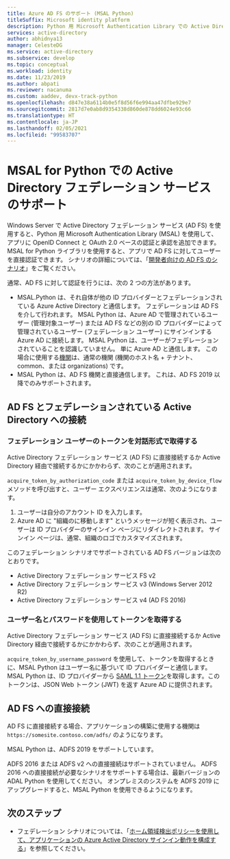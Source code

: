 ```yaml
---
title: Azure AD FS のサポート (MSAL Python)
titleSuffix: Microsoft identity platform
description: Python 用 Microsoft Authentication Library での Active Directory フェデレーション サービス (AD FS) サポートについて説明します。
services: active-directory
author: abhidnya13
manager: CelesteDG
ms.service: active-directory
ms.subservice: develop
ms.topic: conceptual
ms.workload: identity
ms.date: 11/23/2019
ms.author: abpati
ms.reviewer: nacanuma
ms.custom: aaddev, devx-track-python
ms.openlocfilehash: d847e38a6114b0e5f8d56f6e994aa47dfbe929e7
ms.sourcegitcommit: 2817d7e0ab8d9354338d860de878dd6024e93c66
ms.translationtype: HT
ms.contentlocale: ja-JP
ms.lasthandoff: 02/05/2021
ms.locfileid: "99583707"
---
```

# <a name="active-directory-federation-services-support-in-msal-for-python"></a>MSAL for Python での Active Directory フェデレーション サービスのサポート

Windows Server で Active Directory フェデレーション サービス (AD FS) を使用すると、Python 用 Microsoft Authentication Library (MSAL) を使用して、アプリに OpenID Connect と OAuth 2.0 ベースの認証と承認を追加できます。 MSAL for Python ライブラリを使用すると、アプリで AD FS に対してユーザーを直接認証できます。 シナリオの詳細については、「[開発者向けの AD FS のシナリオ](/windows-server/identity/ad-fs/ad-fs-development)」をご覧ください。

通常、AD FS に対して認証を行うには、次の 2 つの方法があります。

- MSAL.Python は、それ自体が他の ID プロバイダーとフェデレーションされている Azure Active Directory と通信します。 フェデレーションは AD FS を介して行われます。 MSAL Python は、Azure AD で管理されているユーザー (管理対象ユーザー) または AD FS などの別の ID プロバイダーによって管理されているユーザー (フェデレーション ユーザー) にサインインする Azure AD に接続します。 MSAL Python は、ユーザーがフェデレーションされていることを認識していません。 単に Azure AD と通信します。 この場合に使用する[機関](msal-client-application-configuration.md#authority)は、通常の機関 (機関のホスト名 + テナント、common、または organizations) です。
- MSAL Python は、AD FS 機関と直接通信します。 これは、AD FS 2019 以降でのみサポートされます。

## <a name="connect-to-active-directory-federated-with-ad-fs"></a>AD FS とフェデレーションされている Active Directory への接続

### <a name="acquire-a-token-interactively-for-a-federated-user"></a>フェデレーション ユーザーのトークンを対話形式で取得する

Active Directory フェデレーション サービス (AD FS) に直接接続するか Active Directory 経由で接続するかにかかわらず、次のことが適用されます。

`acquire_token_by_authorization_code` または `acquire_token_by_device_flow` メソッドを呼び出すと、ユーザー エクスペリエンスは通常、次のようになります。

1. ユーザーは自分のアカウント ID を入力します。
2. Azure AD に "組織のに移動します" というメッセージが短く表示され、ユーザーは ID プロバイダーのサインイン ページにリダイレクトされます。 サインイン ページは、通常、組織のロゴでカスタマイズされます。

このフェデレーション シナリオでサポートされている AD FS バージョンは次のとおりです。
- Active Directory フェデレーション サービス FS v2
- Active Directory フェデレーション サービス v3 (Windows Server 2012 R2)
- Active Directory フェデレーション サービス v4 (AD FS 2016)

### <a name="acquire-a-token-via-username-and-password"></a>ユーザー名とパスワードを使用してトークンを取得する

Active Directory フェデレーション サービス (AD FS) に直接接続するか Active Directory 経由で接続するかにかかわらず、次のことが適用されます。

`acquire_token_by_username_password` を使用して、トークンを取得するときに、MSAL Python はユーザー名に基づいて ID プロバイダーと通信します。 MSAL Python は、ID プロバイダーから [SAML 1.1 トークン](reference-saml-tokens.md)を取得します。このトークンは、JSON Web トークン (JWT) を返す Azure AD に提供されます。

## <a name="connecting-directly-to-ad-fs"></a>AD FS への直接接続

AD FS に直接接続する場合、アプリケーションの構築に使用する機関は `https://somesite.contoso.com/adfs/` のようになります。

MSAL Python は、ADFS 2019 をサポートしています。

ADFS 2016 または ADFS v2 への直接接続はサポートされていません。 ADFS 2016 への直接接続が必要なシナリオをサポートする場合は、最新バージョンの ADAL Python を使用してください。 オンプレミスのシステムを ADFS 2019 にアップグレードすると、MSAL Python を使用できるようになります。

## <a name="next-steps"></a>次のステップ

- フェデレーション シナリオについては、「[ホーム領域検出ポリシーを使用して、アプリケーションの Azure Active Directory サインイン動作を構成する](../manage-apps/configure-authentication-for-federated-users-portal.md)」を参照してください。
